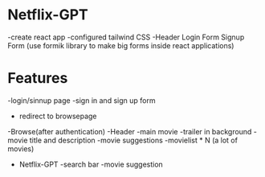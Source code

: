 # Netflix-GPT
 -create react app
 -configured tailwind CSS
 -Header
Login Form 
Signup Form
 (use formik library to make big forms inside react applications)


# Features
-login/sinnup page
  -sign in and sign up form
  - redirect to browsepage

-Browse(after authentication)
  -Header
  -main movie
   -trailer in background
   -movie title and description
   -movie suggestions
     -movielist * N (a lot of movies)


 - Netflix-GPT
   -search bar
   -movie suggestion    

